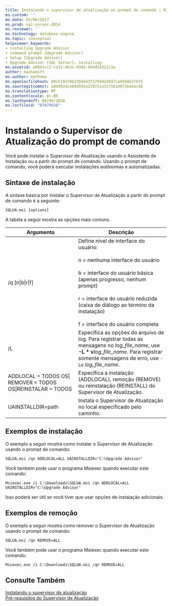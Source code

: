 ```yaml
---
title: Instalando o supervisor de atualização no prompt de comando | Microsoft Docs
ms.custom: ''
ms.date: 03/06/2017
ms.prod: sql-server-2014
ms.reviewer: ''
ms.technology: database-engine
ms.topic: conceptual
helpviewer_keywords:
- installing Upgrade Advisor
- command prompt [Upgrade Advisor]
- Setup [Upgrade Advisor]
- Upgrade Advisor [SQL Server], installing
ms.assetid: a6841cc2-ca13-4b1c-9343-9e4d54312c3a
author: mashamsft
ms.author: mathoma
ms.openlocfilehash: b0c5193f0b235b6d37170992d9d7ca9568b1f675
ms.sourcegitcommit: ad4d92dce894592a259721a1571b1d8736abacdb
ms.translationtype: MT
ms.contentlocale: pt-BR
ms.lasthandoff: 08/04/2020
ms.locfileid: "87679638"
---
```

# <a name="installing-upgrade-advisor-from-the-command-prompt"></a>Instalando o Supervisor de Atualização do prompt de comando
  Você pode instalar o Supervisor de Atualização usando o Assistente de Instalação ou a partir do prompt de comando. Usando o prompt de comando, você poderá executar instalações autônomas e automatizadas.  
  
## <a name="installation-syntax"></a>Sintaxe de instalação  
 A sintaxe básica por instalar o Supervisor de Atualização a partir do prompt de comando é a seguinte:  
  
 `SQLUA.msi [options]`  
  
 A tabela a seguir mostra as opções mais comuns.  
  
|Argumento|Descrição|  
|--------------|-----------------|  
|/q [n&#124;b&#124;r&#124;f]|Define nível de interface do usuário:<br /><br /> n = nenhuma interface do usuário<br /><br /> b = interface do usuário básica (apenas progresso, nenhum prompt)<br /><br /> r = interface do usuário reduzida (caixa de diálogo ao término da instalação)<br /><br /> f = interface do usuário completa|  
|/L|Especifica as opções do arquivo de log. Para registrar todas as mensagens no *log_file_name*, use **-L \* v**_log_file_name_. Para registrar somente mensagens de erro, use `-Le` *log_file_name*.|  
|ADDLOCAL = TODOS OS&#124; REMOVER = TODOS OS&#124;REINSTALAR = TODOS|Especifica a instalação (ADDLOCAL), remoção (REMOVE) ou reinstalação (REINSTALL) do Supervisor de Atualização.|  
|UAINSTALLDIR=path|Instala o Supervisor de Atualização no local especificado pelo caminho.|  
  
## <a name="installation-examples"></a>Exemplos de instalação  
 O exemplo a seguir mostra como instalar o Supervisor de Atualização usando o prompt de comando:  
  
```  
SQLUA.msi /qn ADDLOCAL=ALL UAINSTALLDIR="C:\Upgrade Advisor"  
```  
  
 Você também pode usar o programa Msiexec quando executar este comando:  
  
```  
Msiexec.exe /i C:\Downloads\SQLUA.msi /qn ADDLOCAL=ALL UAINSTALLDIR="C:\Upgrade Advisor"  
```  
  
 Isso poderá ser útil se você tiver que usar opções de instalação adicionais.  
  
## <a name="removal-examples"></a>Exemplos de remoção  
 O exemplo a seguir mostra como remover o Supervisor de Atualização usando o prompt de comando:  
  
```  
SQLUA.msi /qn REMOVE=ALL  
```  
  
 Você também pode usar o programa Msiexec quando executar este comando:  
  
```  
Msiexec.exe /i C:\Downloads\SQLUA.msi /qn REMOVE=ALL  
```  
  
## <a name="see-also"></a>Consulte Também  
 [Instalando o supervisor de atualização](../../../2014/sql-server/install/installing-upgrade-advisor.md)   
 [Pré-requisitos do Supervisor de Atualização](../../../2014/sql-server/install/upgrade-advisor-prerequisites.md)  
  
  
